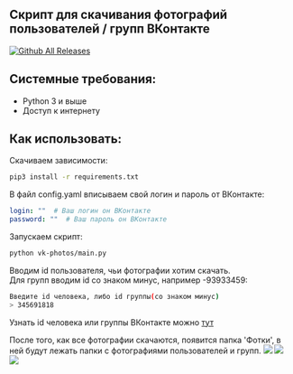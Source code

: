 ## Скрипт для скачивания фотографий пользователей / групп ВКонтакте

[![Github All Releases](https://img.shields.io/github/downloads/YarikMix/vk-photos/total.svg)]()

## Системные требования:

* Python 3 и выше
* Доступ к интернету

## Как использовать:

Скачиваем зависимости:
```bash
pip3 install -r requirements.txt
```

В файл config.yaml вписываем свой логин и пароль от ВКонтакте:
```yaml
login: ""  # Ваш логин он ВКонтакте
password: ""  # Ваш пароль он ВКонтакте
```

Запускаем скрипт:
```bash
python vk-photos/main.py
```

Вводим id пользователя, чьи фотографии хотим скачать.<br>
Для групп вводим id со знаком минус, например -93933459:
```bash
Введите id человека, либо id группы(со знаком минус)
> 345691818
```
Узнать id человека или группы ВКонтакте можно [тут](https://regvk.com/id/)

После того, как все фотографии скачаются, появится папка 'Фотки', в ней будут лежать папки с фотографиями пользователей и групп.
![](https://github.com/YarikMix/vk-photos/raw/main/images/1.png)
![](https://github.com/YarikMix/vk-photos/raw/main/images/2.png)
![](https://github.com/YarikMix/vk-photos/raw/main/images/3.png)